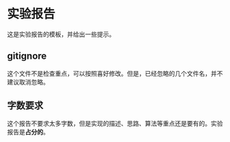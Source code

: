 # 实验报告

这是实验报告的模板，并给出一些提示。

## gitignore

这个文件不是检查重点，可以按照喜好修改。但是，已经忽略的几个文件名，并不建议取消忽略。

## 字数要求

这个报告不要求太多字数，但是实现的描述、思路、算法等重点还是要有的。实验报告是**占分的**。
